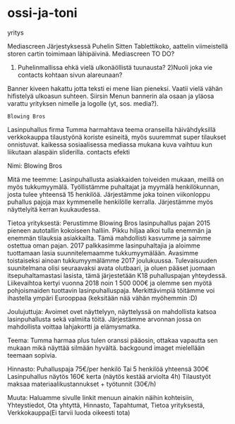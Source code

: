 # ossi-ja-toni
yritys

Mediascreen Järjestyksessä Puhelin Sitten Tablettikoko, aattelin viimeistellä storen cartin toimimaan lähipäivinä. Mediascreen
TO DO?
1) Puhelinmallissa ehkä vielä ulkonäöllistä tuunausta? 2)Nuoli joka vie contacts kohtaan sivun alareunaan?

Banner kiveen hakattu jotta teksti ei mene liian pieneksi. Vaatii vielä vähän hifistelyä ulkoasun suhteen. Siirsin Menun bannerin ala osaan ja yläosa varattu yrityksen nimelle ja logolle (yt, sos. media?).



    Blowing Bros
Lasinpuhallus firma
Tumma harmahtava teema oranseilla häivähdyksillä
verkkokauppa tilaustyönä
koriste esineitä, myös suuremmat super tilaukset onnistuvat.
kaikessa sosiaalisessa mediassa mukana
kuva vaihtuu kun liikutaan alaspäin sliderilla.
contacts efekti


Nimi: Blowing Bros

Mitä me teemme: Lasinpuhallusta asiakkaiden toiveiden mukaan,
meillä on myös tukkumyymälä. Työllistämme puhaltajat ja myymälä
henkilökunnan, josta tulee yhteensä 15 henkilöä. Järjestämme joka toinen 
viikonloppu puhallus pajoja max kymmenelle henkilölle kerralla. Järjestämme
myös näyttelyitä kerran kuukaudessa. 

Tietoa yrityksestä: Perustimme Blowing Bros lasinpuhallus pajan 2015 pieneen autotallin kokoiseen 
halliin. Pikku hiljaa alkoi tulla enemmän ja enemmän tilauksia asiakkailta. Tämä mahdollisti kasvumme
ja saimme ostettua oman pajan. 2017 palkkasimme lasinpuhaltajia ja aloimme tuottamaan lasia 
suunnitelemaamme tukkumyymälään. Avasimme toistaiseksi ainoan tukkumyymälämme 2017 joulukuussa.
Tulevaisuuden suunitelmana olisi seuraavaksi avata olutbaari, ja oluen pääset juomaan
itsepuhaltamastasi lasista, tämä järjestetään K18 puhalluspajan yhteydessä.
Liikevaihtoa kertyi vuonna 2018 noin 1 500 000€ ja olemme sen myötä pohjoismaiden tuottavin 
lasinpuhalluspaja. Merkittävimpiä töitämme voi ihastella ympäri Eurooppaa (keksitään nää vähän myöhemmin :D)

Joulujuttuja: Avoimet ovet näyttelyyn, näyttelyssä on mahdollista
katsoa lasinpuhallusta sekä valmiita töitä. Järjestämme arvonnan
jossa on mahdollista voittaa lahjakortti ja elämysmatka. 

Teema: Tumma harmaa plus tulen oranssi pääosin,
ottakaa vapautta sen mukaan mikä näyttää silmään hyvältä.
backgound imaget mielellään teemaan sopivia.

Hinnasto: Puhalluspaja 75€/per henkilö
	  Tai 5 henkilöä yhteensä 300€
	  Lasinpuhallus näytös 160€ kerta (näytös kestää arviolta 4h)
	  Tilaustyöt maksaa materiaalikustannukset + työtunnit (30€/h)



Muuta: Haluamme sivulle linkit menuun ainakin näihin kohteisiin,
Yhteystiedot, Ota yhtyttä, Hinnasto, Tapahtumat, Tietoa yrityksestä, Verkkokauppa(Ei tarvii luoda oikeesti tota)
